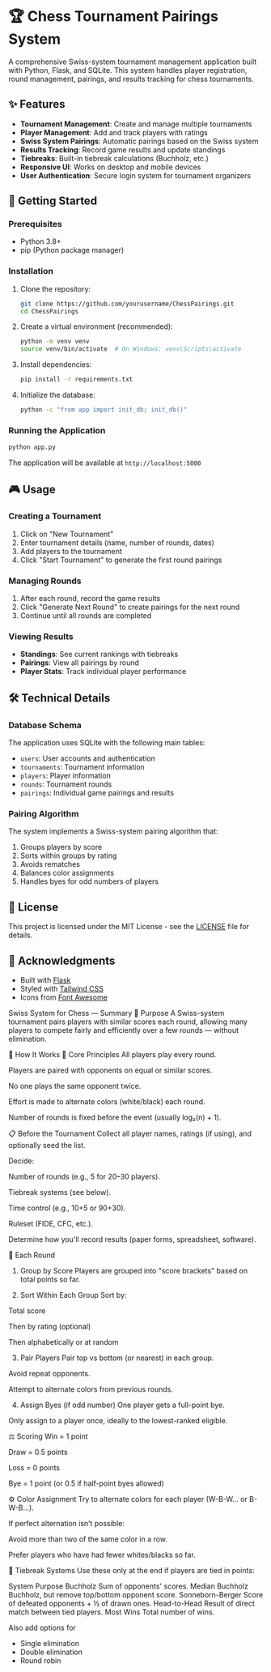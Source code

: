 # 🏆 Chess Tournament Pairings System

A comprehensive Swiss-system tournament management application built with Python, Flask, and SQLite. This system handles player registration, round management, pairings, and results tracking for chess tournaments.

## ✨ Features

- **Tournament Management**: Create and manage multiple tournaments
- **Player Management**: Add and track players with ratings
- **Swiss System Pairings**: Automatic pairings based on the Swiss system
- **Results Tracking**: Record game results and update standings
- **Tiebreaks**: Built-in tiebreak calculations (Buchholz, etc.)
- **Responsive UI**: Works on desktop and mobile devices
- **User Authentication**: Secure login system for tournament organizers

## 🚀 Getting Started

### Prerequisites

- Python 3.8+
- pip (Python package manager)

### Installation

1. Clone the repository:
   ```bash
   git clone https://github.com/yourusername/ChessPairings.git
   cd ChessPairings
   ```

2. Create a virtual environment (recommended):
   ```bash
   python -m venv venv
   source venv/bin/activate  # On Windows: venv\Scripts\activate
   ```

3. Install dependencies:
   ```bash
   pip install -r requirements.txt
   ```

4. Initialize the database:
   ```bash
   python -c "from app import init_db; init_db()"
   ```

### Running the Application

```bash
python app.py
```

The application will be available at `http://localhost:5000`

## 🎮 Usage

### Creating a Tournament

1. Click on "New Tournament"
2. Enter tournament details (name, number of rounds, dates)
3. Add players to the tournament
4. Click "Start Tournament" to generate the first round pairings

### Managing Rounds

1. After each round, record the game results
2. Click "Generate Next Round" to create pairings for the next round
3. Continue until all rounds are completed

### Viewing Results

- **Standings**: See current rankings with tiebreaks
- **Pairings**: View all pairings by round
- **Player Stats**: Track individual player performance

## 🛠️ Technical Details

### Database Schema

The application uses SQLite with the following main tables:
- `users`: User accounts and authentication
- `tournaments`: Tournament information
- `players`: Player information
- `rounds`: Tournament rounds
- `pairings`: Individual game pairings and results

### Pairing Algorithm

The system implements a Swiss-system pairing algorithm that:
1. Groups players by score
2. Sorts within groups by rating
3. Avoids rematches
4. Balances color assignments
5. Handles byes for odd numbers of players

## 📝 License

This project is licensed under the MIT License - see the [LICENSE](LICENSE) file for details.

## 🙏 Acknowledgments

- Built with [Flask](https://flask.palletsprojects.com/)
- Styled with [Tailwind CSS](https://tailwindcss.com/)
- Icons from [Font Awesome](https://fontawesome.com/)

Swiss System for Chess — Summary
🧠 Purpose
A Swiss-system tournament pairs players with similar scores each round, allowing many players to compete fairly and efficiently over a few rounds — without elimination.

🏁 How It Works
📌 Core Principles
All players play every round.

Players are paired with opponents on equal or similar scores.

No one plays the same opponent twice.

Effort is made to alternate colors (white/black) each round.

Number of rounds is fixed before the event (usually log₂(n) + 1).

📋 Before the Tournament
Collect all player names, ratings (if using), and optionally seed the list.

Decide:

Number of rounds (e.g., 5 for 20–30 players).

Tiebreak systems (see below).

Time control (e.g., 10+5 or 90+30).

Ruleset (FIDE, CFC, etc.).

Determine how you'll record results (paper forms, spreadsheet, software).

🔁 Each Round
1. Group by Score
Players are grouped into "score brackets" based on total points so far.

2. Sort Within Each Group
Sort by:

Total score

Then by rating (optional)

Then alphabetically or at random

3. Pair Players
Pair top vs bottom (or nearest) in each group.

Avoid repeat opponents.

Attempt to alternate colors from previous rounds.

4. Assign Byes (if odd number)
One player gets a full-point bye.

Only assign to a player once, ideally to the lowest-ranked eligible.

⚖️ Scoring
Win = 1 point

Draw = 0.5 points

Loss = 0 points

Bye = 1 point (or 0.5 if half-point byes allowed)

⚙️ Color Assignment
Try to alternate colors for each player (W-B-W… or B-W-B…).

If perfect alternation isn’t possible:

Avoid more than two of the same color in a row.

Prefer players who have had fewer whites/blacks so far.

🧮 Tiebreak Systems
Use these only at the end if players are tied in points:

System	Purpose
Buchholz	Sum of opponents' scores.
Median Buchholz	Buchholz, but remove top/bottom opponent score.
Sonneborn-Berger	Score of defeated opponents + ½ of drawn ones.
Head-to-Head	Result of direct match between tied players.
Most Wins	Total number of wins.

Also add options for 
- Single elimination
- Double elimination
- Round robin